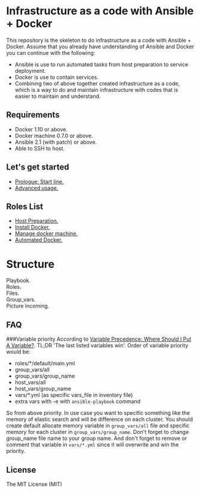 
Infrastructure as a code with Ansible + Docker
==========================================================
This repository is the skeleton to do infrastructure as a code with Ansible + Docker. Assume that you already have understanding of Ansible and Docker you can continue with the following:

- Ansible is use to run automated tasks from host preparation to service deployment.
- Docker is use to contain services.
- Combining two of above together created infrastructure as a code, which is a way to do and maintain infrastructure with codes that is easier to maintain and understand.


Requirements
----------------------------------------------------------
- Docker 1.10 or above.
- Docker machine 0.7.0 or above.
- Ansible 2.1 (with patch) or above.
- Able to SSH to host.

Let's get started
----------------------------------------------------------
- [Prologue: Start line.]()
- [Advanced usage.]()

Roles List
----------------------------------------------------------
- [Host Preparation.]()
- [Install Docker.]()
- [Manage docker machine.]()
- [Automated Docker.]()

Structure
==========================================================
Playbook. <br>
Roles. <br>
Files. <br>
Group_vars. <br>
Picture incoming.

FAQ
----------------------------------------------------------
###Variable priority
According to [Variable Precedence: Where Should I Put A Variable?](http://docs.ansible.com/ansible/playbooks_variables.html#variable-precedence-where-should-i-put-a-variable). TL;DR 'The last listed variables win'. Order of variable priority would be:

- roles/*/default/main.yml
- group_vars/all
- group\_vars/group_name
- host_vars/all
- host\_vars/group_name
- vars/\*.yml (as specific vars_file in inventory file)
- extra vars with -e with `ansible-playbook` command

So from above priority. In use case you want to specific something like the memory of elastic search and will be difference on each cluster. You should create default allocate memory variable in `group_vars/all` file and specific memory for each cluster in `group_vars/group_name`. Don't forget to change group_name file name to your group name. And don't forget to remove or comment that variable in `vars/*.yml` since it will overwrite and win the priority.

License
----------------------------------------------------------
The MIT License (MIT)
